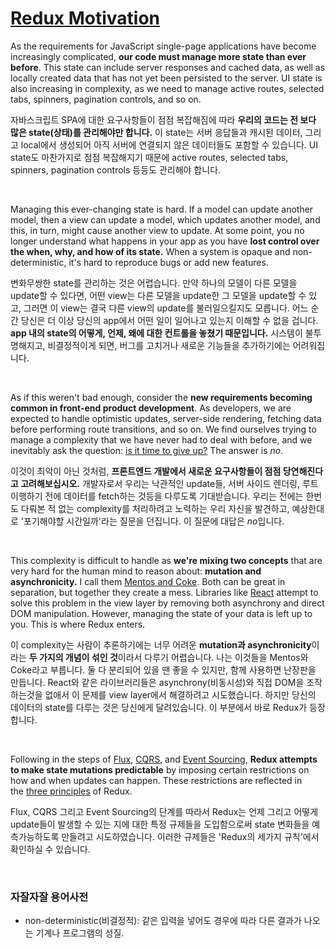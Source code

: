 # [Redux Motivation](https://redux.js.org/understanding/thinking-in-redux/motivation)

  As the requirements for JavaScript single-page applications have become increasingly complicated, **our code must manage more state than ever before**. This state can include server responses and cached data, as well as locally created data that has not yet been persisted to the server. UI state is also increasing in complexity, as we need to manage active routes, selected tabs, spinners, pagination controls, and so on.

 자바스크립트 SPA에 대한 요구사항들이 점점 복잡해짐에 따라 **우리의 코드는 전 보다 많은 state(상태)를 관리해야만 합니다.** 이 state는 서버 응답들과 캐시된 데이터, 그리고 local에서 생성되어 아직 서버에 연결되지 않은 데이터들도 포함할 수 있습니다. UI state도 마찬가지로 점점 복잡해지기 때문에 active routes, selected tabs, spinners, pagination controls 등등도 관리해야 합니다.
 
 </br>
 
  Managing this ever-changing state is hard. If a model can update another model, then a view can update a model, which updates another model, and this, in turn, might cause another view to update. At some point, you no longer understand what happens in your app as you have **lost control over the when, why, and how of its state.** When a system is opaque and non-deterministic, it's hard to reproduce bugs or add new features.

  변화무쌍한 state를 관리하는 것은 어렵습니다. 만약 하나의 모델이 다른 모델을 update할 수 있다면, 어떤 view는 다른 모델을 update한 그 모델을 update할 수 있고, 그러면 이 view는 결국 다른 view의 update를 불러일으킬지도 모릅니다. 어느 순간 당신은 더 이상 당신의 app에서 어떤 일이 일어나고 있는지 이해할 수 없을 겁니다. **app 내의 state의 어떻게, 언제, 왜에 대한 컨트롤을 놓쳤기 때문입니다.** 시스템이 불투명해지고, 비결정적이게 되면, 버그를 고치거나 새로운 기능들을 추가하기에는 어려워집니다.
 
 </br>
 
 As if this weren't bad enough, consider the **new requirements becoming common in front-end product development**. As developers, we are expected to handle optimistic updates, server-side rendering, fetching data before performing route transitions, and so on. We find ourselves trying to manage a complexity that we have never had to deal with before, and we inevitably ask the question: [is it time to give up?](https://www.quirksmode.org/blog/archives/2015/07/stop_pushing_th.html) The answer is *no*.

 이것이 최악이 아닌 것처럼, **프론트엔드 개발에서 새로운 요구사항들이 점점 당연해진다고 고려해보십시오.** 개발자로서 우리는 낙관적인 update들, 서버 사이드 렌더링, 루트 이행하기 전에 데이터를 fetch하는 것등을 다루도록 기대받습니다. 우리는 전에는 한번도 다뤄본 적 없는 complexity를 처리하려고 노력하는 우리 자신을 발견하고, 예상한대로 '포기해야할 시간일까'라는 질문을 던집니다. 이 질문에 대답은 *no*입니다.
 
 </br>
 
 This complexity is difficult to handle as **we're mixing two concepts** that are very hard for the human mind to reason about: **mutation and asynchronicity.** I call them [Mentos and Coke](https://en.wikipedia.org/wiki/Diet_Coke_and_Mentos_eruption). Both can be great in separation, but together they create a mess. Libraries like [React](https://facebook.github.io/react) attempt to solve this problem in the view layer by removing both asynchrony and direct DOM manipulation. However, managing the state of your data is left up to you. This is where Redux enters.

 이 complexity는 사람이 추론하기에는 너무 어려운 **mutation과 asynchronicity**이라는 **두 가지의 개념이 섞인 것**이라서 다루기 어렵습니다. 나는 이것들을 Mentos와 Coke라고 부릅니다. 둘 다 분리되어 있을 땐 좋을 수 있지만, 함께 사용하면 난장판을 만듭니다. React와 같은 라이브러리들은 asynchrony(비동시성)와 직접 DOM을 조작하는것을 없애서 이 문제를 view layer에서 해결하려고 시도했습니다. 하지만 당신의 데이터의 state를 다루는 것은 당신에게 달려있습니다. 이 부분에서 바로 Redux가 등장합니다.
 
 </br>
 
 Following in the steps of [Flux](https://facebook.github.io/flux), [CQRS](https://martinfowler.com/bliki/CQRS.html), and [Event Sourcing](https://martinfowler.com/eaaDev/EventSourcing.html), **Redux attempts to make state mutations predictable** by imposing certain restrictions on how and when updates can happen. These restrictions are reflected in the [three principles](https://redux.js.org/understanding/thinking-in-redux/three-principles) of Redux.

Flux, CQRS 그리고 Event Sourcing의 단계를 따라서 Redux는 언제 그리고 어떻게 update들이 발생할 수 있는 지에 대한 특정 규제들을 도입함으로써 state 변화들을 예측가능하도록 만들려고 시도하였습니다. 이러한 규제들은 'Redux의 세가지 규칙'에서 확인하실 수 있습니다.

</br>

### 자잘자잘 용어사전

- non-deterministic(비결정적): 같은 입력을 넣어도 경우에 따라 다른 결과가 나오는 기계나 프로그램의 성질.
